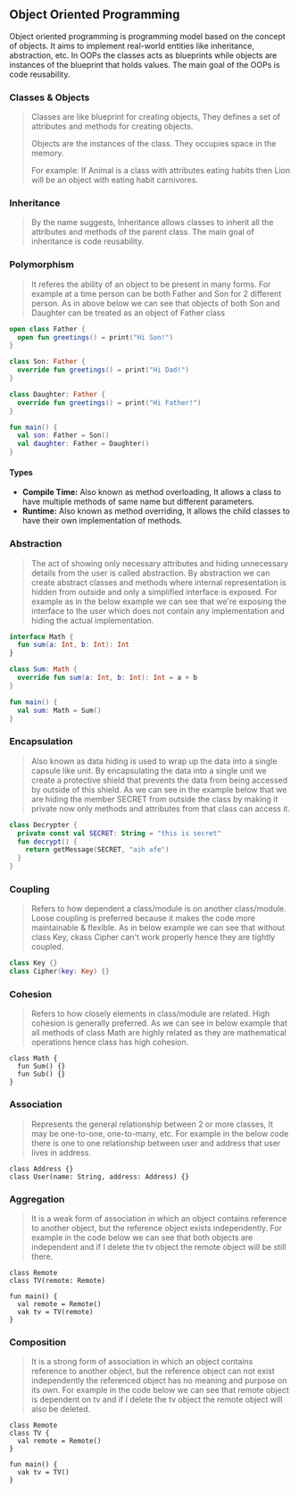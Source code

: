 ## Object Oriented Programming
Object oriented programming is programming model based on the concept of objects. It aims to implement real-world entities like inheritance, abstraction, etc. In OOPs the classes acts as blueprints while objects are instances of the blueprint that holds values. The main goal of the OOPs is code reusability.

### Classes & Objects
> Classes are like blueprint for creating objects, They defines a set of attributes and methods for creating objects.
>
> Objects are the instances of the class. They occupies space in the memory.
>
> For example: If Animal is a class with attributes eating habits then Lion will be an object with eating habit carnivores.

### Inheritance
> By the name suggests, Inheritance allows classes to inherit all the attributes and methods of the parent class. The main goal of inheritance is code reusability.

### Polymorphism
> It referes the ability of an object to be present in many forms. For example at a time person can be both Father and Son for 2 different person. As in above below we can see that objects of both Son and Daughter can be treated as an object of Father class
``` kotlin
open class Father {
  open fun greetings() = print("Hi Son!")
}

class Son: Father {
  override fun greetings() = print("Hi Dad!")
}

class Daughter: Father {
  override fun greetings() = print("Hi Father!")
}

fun main() {
  val son: Father = Son()
  val daughter: Father = Daughter()
}
```

#### Types
- **Compile Time:** Also known as method overloading, It allows a class to have multiple methods of same name but different parameters.
- **Runtime:** Also known as method overriding, It allows the child classes to have their own implementation of methods.

### Abstraction
> The act of showing only necessary attributes and hiding unnecessary details from the user is called abstraction. By abstraction we can create abstract classes and methods where internal representation is hidden from outside and only a simplified interface is exposed. For example as in the below example we can see that we're exposing the interface to the user which does not contain any implementation and hiding the actual implementation.

``` kotlin
interface Math {
  fun sum(a: Int, b: Int): Int
}

class Sum: Math {
  override fun sum(a: Int, b: Int): Int = a + b
}

fun main() {
  val sum: Math = Sum()
}
```

### Encapsulation
> Also known as data hiding is used to wrap up the data into a single capsule like unit. By encapsulating the data into a single unit we create a protective shield that prevents the data from being accessed by outside of this shield. As we can see in the example below that we are hiding the member SECRET from outside the class by making it private now only methods and attributes from that class can access it.
``` kotlin
class Decrypter {
  private const val SECRET: String = "this is secret"
  fun decrypt() {
    return getMessage(SECRET, "aih afe")
  }
}
```

### Coupling
> Refers to how dependent a class/module is on another class/module. Loose coupling is preferred because it makes the code more maintainable & flexible. As in below example we can see that without class Key, ckass Cipher can't work properly hence they are tightly coupled.
``` kotlin
class Key {}
class Cipher(key: Key) {}
```

### Cohesion
> Refers to how closely elements in class/module are related. High cohesion is generally preferred. As we can see in below example that all methods of class Math are highly related as they are mathematical operations hence class has high cohesion.
```
class Math {
  fun Sum() {}
  fun Sub() {}
}
```

### Association
> Represents the general relationship between 2 or more classes, It may be one-to-one, one-to-many, etc. For example in the below code there is one to one relationship between user and address that user lives in address.
```
class Address {}
class User(name: String, address: Address) {}
```

### Aggregation
> It is a weak form of association in which an object contains reference to another object, but the reference object exists independently. For example in the code below we can see that both objects are independent and if I delete the tv object the remote object will be still there.
```
class Remote
class TV(remote: Remote)

fun main() {
  val remote = Remote()
  vak tv = TV(remote)
}
```

### Composition
> It is a strong form of association in which an object contains reference to another object, but the reference object can not exist independently the referenced object has no meaning and purpose on its own. For example in the code below we can see that remote object is dependent on tv and if I delete the tv object the remote object will also be deleted.
```
class Remote
class TV {
  val remote = Remote()
}

fun main() {
  vak tv = TV()
}
```
